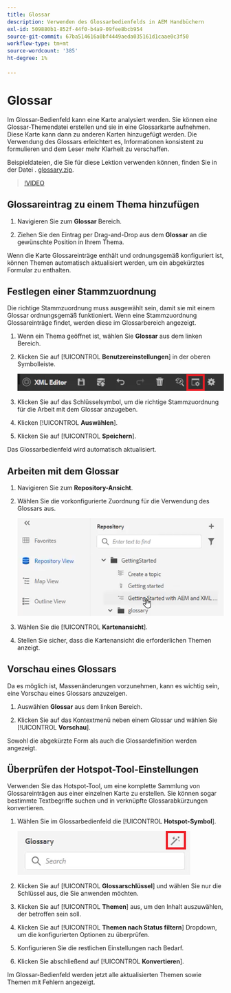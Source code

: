 ```yaml
---
title: Glossar
description: Verwenden des Glossarbedienfelds in AEM Handbüchern
exl-id: 509880b1-852f-44f0-b4a9-09fee8bcb954
source-git-commit: 67ba514616a0bf4449aeda035161d1caae0c3f50
workflow-type: tm+mt
source-wordcount: '385'
ht-degree: 1%

---
```


# Glossar

Im Glossar-Bedienfeld kann eine Karte analysiert werden. Sie können eine Glossar-Themendatei erstellen und sie in eine Glossarkarte aufnehmen. Diese Karte kann dann zu anderen Karten hinzugefügt werden. Die Verwendung des Glossars erleichtert es, Informationen konsistent zu formulieren und dem Leser mehr Klarheit zu verschaffen.

Beispieldateien, die Sie für diese Lektion verwenden können, finden Sie in der Datei . [glossary.zip](assets/glossary.zip).

>[!VIDEO](https://video.tv.adobe.com/v/342765?quality=12&learn=on)

## Glossareintrag zu einem Thema hinzufügen

1. Navigieren Sie zum **Glossar** Bereich.

1. Ziehen Sie den Eintrag per Drag-and-Drop aus dem **Glossar** an die gewünschte Position in Ihrem Thema.

Wenn die Karte Glossareinträge enthält und ordnungsgemäß konfiguriert ist, können Themen automatisch aktualisiert werden, um ein abgekürztes Formular zu enthalten.

## Festlegen einer Stammzuordnung

Die richtige Stammzuordnung muss ausgewählt sein, damit sie mit einem Glossar ordnungsgemäß funktioniert. Wenn eine Stammzuordnung Glossareinträge findet, werden diese im Glossarbereich angezeigt.

1. Wenn ein Thema geöffnet ist, wählen Sie **Glossar** aus dem linken Bereich.

1. Klicken Sie auf [!UICONTROL **Benutzereinstellungen**] in der oberen Symbolleiste.

   ![Symbol &quot;Benutzereinstellungen&quot;](images/reuse/user-prefs-icon.png)

1. Klicken Sie auf das Schlüsselsymbol, um die richtige Stammzuordnung für die Arbeit mit dem Glossar anzugeben.

1. Klicken [!UICONTROL **Auswählen**].

1. Klicken Sie auf [!UICONTROL **Speichern**].

Das Glossarbedienfeld wird automatisch aktualisiert.

## Arbeiten mit dem Glossar

1. Navigieren Sie zum **Repository-Ansicht**.

1. Wählen Sie die vorkonfigurierte Zuordnung für die Verwendung des Glossars aus.

   ![Vorkonfigurationszuordnungssymbol](images/lesson-10/preconfig-map.png)

1. Wählen Sie die [!UICONTROL **Kartenansicht**].

1. Stellen Sie sicher, dass die Kartenansicht die erforderlichen Themen anzeigt.

## Vorschau eines Glossars

Da es möglich ist, Massenänderungen vorzunehmen, kann es wichtig sein, eine Vorschau eines Glossars anzuzeigen.

1. Auswählen **Glossar** aus dem linken Bereich.

1. Klicken Sie auf das Kontextmenü neben einem Glossar und wählen Sie [!UICONTROL **Vorschau**].

Sowohl die abgekürzte Form als auch die Glossardefinition werden angezeigt.

## Überprüfen der Hotspot-Tool-Einstellungen

Verwenden Sie das Hotspot-Tool, um eine komplette Sammlung von Glossareinträgen aus einer einzelnen Karte zu erstellen. Sie können sogar bestimmte Textbegriffe suchen und in verknüpfte Glossarabkürzungen konvertieren.

1. Wählen Sie im Glossarbedienfeld die [!UICONTROL **Hotspot-Symbol**].

   ![Hotspot-Symbol](images/lesson-10/hotspot-icon.png)

1. Klicken Sie auf [!UICONTROL **Glossarschlüssel**] und wählen Sie nur die Schlüssel aus, die Sie anwenden möchten.

1. Klicken Sie auf [!UICONTROL **Themen**] aus, um den Inhalt auszuwählen, der betroffen sein soll.

1. Klicken Sie auf [!UICONTROL **Themen nach Status filtern**] Dropdown, um die konfigurierten Optionen zu überprüfen.

1. Konfigurieren Sie die restlichen Einstellungen nach Bedarf.

1. Klicken Sie abschließend auf [!UICONTROL **Konvertieren**].

Im Glossar-Bedienfeld werden jetzt alle aktualisierten Themen sowie Themen mit Fehlern angezeigt.

